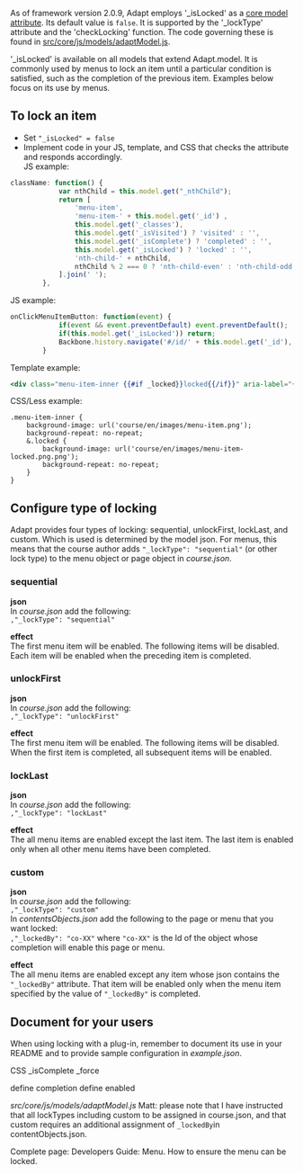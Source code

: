 As of framework version 2.0.9, Adapt employs '_isLocked' as a [core model attribute](https://github.com/adaptlearning/adapt_framework/wiki/Core-model-attributes). Its default value is `false`. It is supported by the '_lockType' attribute and the 'checkLocking' function. The code governing these is found in [src/core/js/models/adaptModel.js](https://github.com/adaptlearning/adapt_framework/blob/master/src/core/js/models/adaptModel.js).  

'_isLocked' is available on all models that extend Adapt.model. It is commonly used by menus to lock an item until a particular condition is satisfied, such as the completion of the previous item. Examples below focus on its use by menus.

## To lock an item
- Set `"_isLocked" = false`
- Implement code in your JS, template, and CSS that checks the attribute and responds accordingly.  
JS example:  
```javascript  
className: function() {
            var nthChild = this.model.get("_nthChild");
            return [
                'menu-item',
                'menu-item-' + this.model.get('_id') ,
                this.model.get('_classes'),
                this.model.get('_isVisited') ? 'visited' : '',
                this.model.get('_isComplete') ? 'completed' : '',
                this.model.get('_isLocked') ? 'locked' : '',
                'nth-child-' + nthChild,
                nthChild % 2 === 0 ? 'nth-child-even' : 'nth-child-odd'
            ].join(' ');
        },
```  
JS example:  
```javascript  
onClickMenuItemButton: function(event) {
            if(event && event.preventDefault) event.preventDefault();
            if(this.model.get('_isLocked')) return;
            Backbone.history.navigate('#/id/' + this.model.get('_id'), {trigger: true});
        }
```  
Template example:  
```handlebars    
<div class="menu-item-inner {{#if _locked}}locked{{/if}}" aria-label="{{_globals._menu._mymenu.menuItem}}" {{#if _globals._menu._mymenu.menuItem}}tabindex="0"{{/if}}>

```  
CSS/Less example:  
```less  
.menu-item-inner {
    background-image: url('course/en/images/menu-item.png');
    background-repeat: no-repeat;
    &.locked {
        background-image: url('course/en/images/menu-item-locked.png.png');
        background-repeat: no-repeat;
    }
}
```  

## Configure type of locking  

Adapt provides four types of locking: sequential, unlockFirst, lockLast, and custom. Which is used is determined by the model json. For menus, this means that the course author adds `"_lockType": "sequential"` (or other lock type) to the menu object or page object in *course.json*.

### sequential
**json**  
In *course.json* add the following:  
`,"_lockType": "sequential"`

**effect**  
The first menu item will be enabled. The following items will be disabled. Each item will be enabled when the preceding item is completed.

### unlockFirst
**json**  
In *course.json* add the following:  
`,"_lockType": "unlockFirst"`

**effect**  
The first menu item will be enabled. The following items will be disabled. When the first item is completed, all subsequent items will be enabled.

### lockLast
**json**  
In *course.json* add the following:  
`,"_lockType": "lockLast"`

**effect**  
The all menu items are enabled except the last item. The last item is enabled only when all other menu items have been completed.   

### custom
**json**  
In *course.json* add the following:  
`,"_lockType": "custom"`  
In *contentsObjects.json* add the following to the page or menu that you want locked:  
`,"_lockedBy": "co-XX"`
where `"co-XX"` is the Id of the object whose completion will enable this page or menu.

**effect**  
The all menu items are enabled except any item whose json contains the `"_lockedBy"` attribute. That item will be enabled only when the menu item specified by the value of `"_lockedBy"` is completed. 

## Document for your users  
When using locking with a plug-in, remember to document its use in your README and to provide sample configuration in *example.json*.

  
CSS
_isComplete
_force

define completion
define enabled

*src/core/js/models/adaptModel.js*
Matt: please note that I have instructed that all lockTypes including custom to be assigned in course.json, and that custom requires an additional assignment of `_lockedBy`in contentObjects.json.

Complete page: Developers Guide: Menu. How to ensure the menu can be locked. 